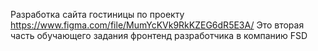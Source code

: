 Разработка сайта гостиницы по проекту https://www.figma.com/file/MumYcKVk9RkKZEG6dR5E3A/ Это вторая часть обучающего задания фронтенд разработчика в компанию FSD
